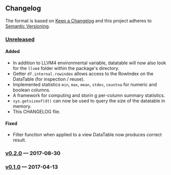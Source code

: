## Changelog
The format is based on [Keep a Changelog](http://keepachangelog.com/)
and this project adheres to [Semantic Versioning](http://semver.org/).

### [Unreleased](https://github.com/h2oai/datatable/compare/v0.2.0...HEAD)
#### Added
- In addition to LLVM4 environmental variable, datatable will now also look for the `llvm4` folder
  within the package's directory.
- Getter `df.internal.rowindex` allows access to the RowIndex on the DataTable (for inspection / reuse).
- Implemented statistics `min`, `max`, `mean`, `stdev`, `countna` for numeric and boolean columns.
- A framework for computing and storin g per-column summary statistics.
- `sys.getsizeof(dt)` can now be used to query the size of the datatable in memory.
- This CHANGELOG file.

#### Fixed
- Filter function when applied to a view DataTable now produces correct result.

### [v0.2.0](https://github.com/h2oai/datatable/compare/v0.2.0...v0.1.0) — 2017-08-30

### [v0.1.0](https://github.com/h2oai/datatable/tree/v0.1.0) — 2017-04-13
